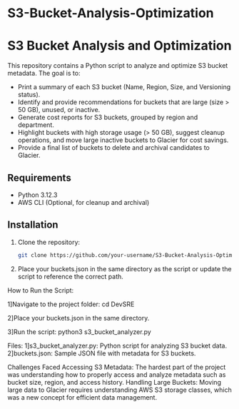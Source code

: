 # S3-Bucket-Analysis-Optimization
# S3 Bucket Analysis and Optimization

This repository contains a Python script to analyze and optimize S3 bucket metadata. The goal is to:
- Print a summary of each S3 bucket (Name, Region, Size, and Versioning status).
- Identify and provide recommendations for buckets that are large (size > 50 GB), unused, or inactive.
- Generate cost reports for S3 buckets, grouped by region and department.
- Highlight buckets with high storage usage (> 50 GB), suggest cleanup operations, and move large inactive buckets to Glacier for cost savings.
- Provide a final list of buckets to delete and archival candidates to Glacier.

## Requirements

- Python 3.12.3
- AWS CLI (Optional, for cleanup and archival)

  
## Installation

1. Clone the repository:
   ```bash
   git clone https://github.com/your-username/S3-Bucket-Analysis-Optimization.git

2. Place your buckets.json in the same directory as the script or update the script to reference the correct path.


How to Run the Script:

1]Navigate to the project folder:
  cd DevSRE

2]Place your buckets.json in the same directory.

3]Run the script:
python3 s3_bucket_analyzer.py


Files:
1]s3_bucket_analyzer.py: Python script for analyzing S3 bucket data.
2]buckets.json: Sample JSON file with metadata for S3 buckets.


Challenges Faced
Accessing S3 Metadata: The hardest part of the project was understanding how to properly access and analyze metadata such as bucket size, region, and access history.
Handling Large Buckets: Moving large data to Glacier requires understanding AWS S3 storage classes, which was a new concept for efficient data management.



